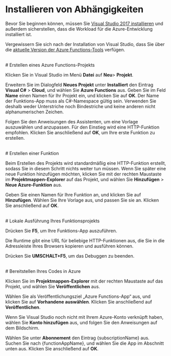# Installieren von Abhängigkeiten

Bevor Sie beginnen können, müssen Sie [Visual Studio 2017 installieren](https://go.microsoft.com/fwlink/?linkid=2016389) und außerdem sicherstellen, dass die Workload für die Azure-Entwicklung installiert ist.

Vergewissern Sie sich nach der Installation von Visual Studio, dass Sie über die [aktuelle Version der Azure Functions-Tools](https://go.microsoft.com/fwlink/?linkid=2016394) verfügen.

<br/>
# Erstellen eines Azure Functions-Projekts

Klicken Sie in Visual Studio im Menü **Datei** auf **Neu**> **Projekt**.

Erweitern Sie im Dialogfeld **Neues Projekt** unter **Installiert** den Eintrag **Visual C#** > **Cloud**, und wählen Sie **Azure Functions** aus. Geben Sie im Feld **Name** einen Namen für Ihr Projekt ein, und klicken Sie auf **OK**. Der Name der Funktions-App muss als C#-Namespace gültig sein. Verwenden Sie deshalb weder Unterstriche noch Bindestriche und keine anderen nicht alphanumerischen Zeichen.

Folgen Sie den Anweisungen des Assistenten, um eine Vorlage auszuwählen und anzupassen. Für den Einstieg wird eine HTTP-Funktion empfohlen. Klicken Sie anschließend auf **OK**, um Ihre erste Funktion zu erstellen.

<br/>
# Erstellen einer Funktion

Beim Erstellen des Projekts wird standardmäßig eine HTTP-Funktion erstellt, sodass Sie in diesem Schritt nichts weiter tun müssen. Wenn Sie später eine neue Funktion hinzufügen möchten, klicken Sie mit der rechten Maustaste im **Projektmappen-Explorer** auf das Projekt, und wählen Sie **Hinzufügen** > **Neue Azure-Funktion** aus.

Geben Sie einen Namen für Ihre Funktion an, und klicken Sie auf **Hinzufügen**. Wählen Sie Ihre Vorlage aus, und passen Sie sie an. Klicken Sie anschließend auf **OK**.

<br/>
# Lokale Ausführung Ihres Funktionsprojekts

Drücken Sie **F5**, um Ihre Funktions-App auszuführen.

Die Runtime gibt eine URL für beliebige HTTP-Funktionen aus, die Sie in die Adressleiste Ihres Browsers kopieren und ausführen können.

Drücken Sie **UMSCHALT+F5**, um das Debuggen zu beenden.

<br/>
# Bereitstellen Ihres Codes in Azure

Klicken Sie im **Projektmappen-Explorer** mit der rechten Maustaste auf das Projekt, und wählen Sie **Veröffentlichen** aus.

Wählen Sie als Veröffentlichungsziel „Azure Functions-App“ aus, und klicken Sie auf **Vorhandene auswählen**. Klicken Sie anschließend auf **Veröffentlichen**.

Wenn Sie Visual Studio noch nicht mit Ihrem Azure-Konto verknüpft haben, wählen Sie **Konto hinzufügen** aus, und folgen Sie den Anweisungen auf dem Bildschirm.

Wählen Sie unter **Abonnement** den Eintrag {subscriptionName} aus. Suchen Sie nach {functionAppName}, und wählen Sie die App im Abschnitt unten aus. Klicken Sie anschließend auf **OK**.
